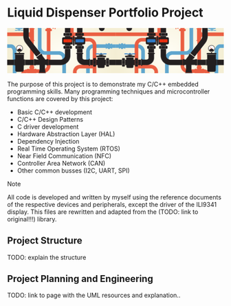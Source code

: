 # Liquid Dispenser Portfolio Project
![project image banner](https://github.com/LaRoomy/Liquid_Dispenser/blob/main/Resource/pipes_banner_img.png)


 The purpose of this project is to demonstrate my C/C++ embedded programming skills. Many programming techniques and microcontroller functions are covered by this project:
 - Basic C/C++ development
 - C/C++ Design Patterns
 - C driver development
 - Hardware Abstraction Layer (HAL)
 - Dependency Injection
 - Real Time Operating System (RTOS)
 - Near Field Communication (NFC)
 - Controller Area Network (CAN)
 - Other common busses (I2C, UART, SPI)

> [!NOTE]
> All code is developed and written by myself using the reference documents of the respective devices and peripherals, except the driver of the ILI9341 display. This files are rewritten and adapted from the (TODO: link to original!!!) library.

## Project Structure
TODO: explain the structure

## Project Planning and Engineering
TODO: link to page with the UML resources and explanation..
